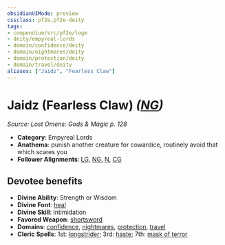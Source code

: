 ```yaml
---
obsidianUIMode: preview
cssclass: pf2e,pf2e-deity
tags:
- compendium/src/pf2e/logm
- deity/empyreal-lords
- domain/confidence/deity
- domain/nightmares/deity
- domain/protection/deity
- domain/travel/deity
aliases: ["Jaidz", "Fearless Claw"]
---
```

# Jaidz (Fearless Claw) *([NG](/rules/traits/neutral-good-b1.md))*  
*Source: Lost Omens: Gods & Magic p. 128*  

- **Category**: Empyreal Lords
- **Anathema**: punish another creature for cowardice, routinely avoid that which scares you
- **Follower Alignments**: [LG](/rules/traits/lawful-goo-b1.md), [NG](/rules/traits/neutral-good-b1.md), [N](/rules/traits/neutral-b1.md), [CG](/rules/traits/chaotic-good-b1.md)

## Devotee benefits

- **Divine Ability**: Strength or Wisdom
- **Divine Font**: [heal](/compendium/spells/heal.md)
- **Divine Skill**: Intimidation
- **Favored Weapon**: [shortsword](/compendium/equipment/items/shortsword.md)
- **Domains**: [confidence](/compendium/setting/domains.md#Confidence), [nightmares](/compendium/setting/domains.md#Nightmares), [protection](/compendium/setting/domains.md#Protection), [travel](/compendium/setting/domains.md#Travel)
- **Cleric Spells**: 1st: [longstrider](/compendium/spells/longstrider.md); 3rd: [haste](/compendium/spells/haste.md); 7th: [mask of terror](/compendium/spells/mask-of-terror.md)